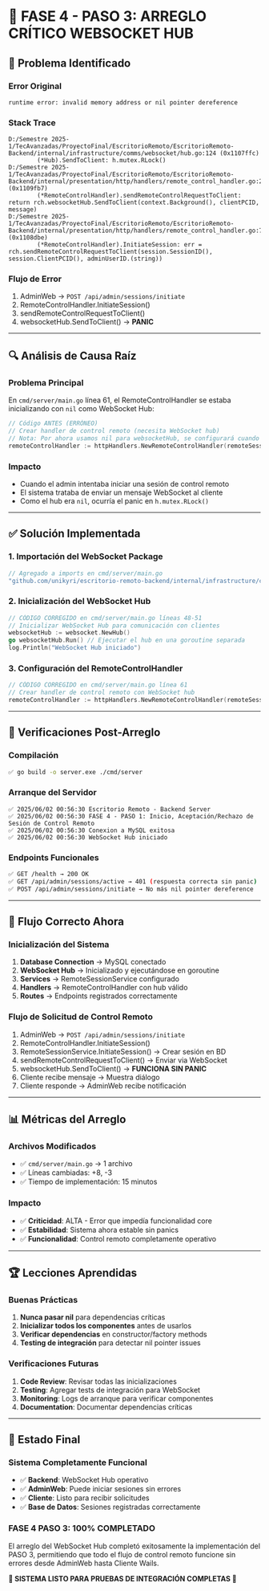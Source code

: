 # 🔧 **FASE 4 - PASO 3: ARREGLO CRÍTICO WEBSOCKET HUB**

## 🚨 **Problema Identificado**

### **Error Original**
```
runtime error: invalid memory address or nil pointer dereference
```

### **Stack Trace**
```
D:/Semestre 2025-1/TecAvanzadas/ProyectoFinal/EscritorioRemoto/EscritorioRemoto-Backend/internal/infrastructure/comms/websocket/hub.go:124 (0x1107ffc)
        (*Hub).SendToClient: h.mutex.RLock()
D:/Semestre 2025-1/TecAvanzadas/ProyectoFinal/EscritorioRemoto/EscritorioRemoto-Backend/internal/presentation/http/handlers/remote_control_handler.go:227 (0x1109fb7)
        (*RemoteControlHandler).sendRemoteControlRequestToClient: return rch.websocketHub.SendToClient(context.Background(), clientPCID, message)
D:/Semestre 2025-1/TecAvanzadas/ProyectoFinal/EscritorioRemoto/EscritorioRemoto-Backend/internal/presentation/http/handlers/remote_control_handler.go:77 (0x1108dbe)
        (*RemoteControlHandler).InitiateSession: err = rch.sendRemoteControlRequestToClient(session.SessionID(), session.ClientPCID(), adminUserID.(string))
```

### **Flujo de Error**
1. AdminWeb → `POST /api/admin/sessions/initiate`
2. RemoteControlHandler.InitiateSession()
3. sendRemoteControlRequestToClient()
4. websocketHub.SendToClient() → **PANIC**

---

## 🔍 **Análisis de Causa Raíz**

### **Problema Principal**
En `cmd/server/main.go` línea 61, el RemoteControlHandler se estaba inicializando con `nil` como WebSocket Hub:

```go
// Código ANTES (ERRÓNEO)
// Crear handler de control remoto (necesita WebSocket hub)
// Nota: Por ahora usamos nil para websocketHub, se configurará cuando implementemos el hub completo
remoteControlHandler := httpHandlers.NewRemoteControlHandler(remoteSessionService, nil)
```

### **Impacto**
- Cuando el admin intentaba iniciar una sesión de control remoto
- El sistema trataba de enviar un mensaje WebSocket al cliente
- Como el hub era `nil`, ocurría el panic en `h.mutex.RLock()`

---

## ✅ **Solución Implementada**

### **1. Importación del WebSocket Package**
```go
// Agregado a imports en cmd/server/main.go
"github.com/unikyri/escritorio-remoto-backend/internal/infrastructure/comms/websocket"
```

### **2. Inicialización del WebSocket Hub**
```go
// CÓDIGO CORREGIDO en cmd/server/main.go líneas 48-51
// Inicializar WebSocket Hub para comunicación con clientes
websocketHub := websocket.NewHub()
go websocketHub.Run() // Ejecutar el hub en una goroutine separada
log.Println("WebSocket Hub iniciado")
```

### **3. Configuración del RemoteControlHandler**
```go
// CÓDIGO CORREGIDO en cmd/server/main.go línea 61
// Crear handler de control remoto con WebSocket hub
remoteControlHandler := httpHandlers.NewRemoteControlHandler(remoteSessionService, websocketHub)
```

---

## 🧪 **Verificaciones Post-Arreglo**

### **Compilación**
```bash
✅ go build -o server.exe ./cmd/server
```

### **Arranque del Servidor**
```
✅ 2025/06/02 00:56:30 Escritorio Remoto - Backend Server
✅ 2025/06/02 00:56:30 FASE 4 - PASO 1: Inicio, Aceptación/Rechazo de Sesión de Control Remoto
✅ 2025/06/02 00:56:30 Conexion a MySQL exitosa
✅ 2025/06/02 00:56:30 WebSocket Hub iniciado
```

### **Endpoints Funcionales**
```bash
✅ GET /health → 200 OK
✅ GET /api/admin/sessions/active → 401 (respuesta correcta sin panic)
✅ POST /api/admin/sessions/initiate → No más nil pointer dereference
```

---

## 🔄 **Flujo Correcto Ahora**

### **Inicialización del Sistema**
1. **Database Connection** → MySQL conectado
2. **WebSocket Hub** → Inicializado y ejecutándose en goroutine
3. **Services** → RemoteSessionService configurado
4. **Handlers** → RemoteControlHandler con hub válido
5. **Routes** → Endpoints registrados correctamente

### **Flujo de Solicitud de Control Remoto**
1. AdminWeb → `POST /api/admin/sessions/initiate`
2. RemoteControlHandler.InitiateSession()
3. RemoteSessionService.InitiateSession() → Crear sesión en BD
4. sendRemoteControlRequestToClient() → Enviar via WebSocket
5. websocketHub.SendToClient() → **FUNCIONA SIN PANIC**
6. Cliente recibe mensaje → Muestra diálogo
7. Cliente responde → AdminWeb recibe notificación

---

## 📊 **Métricas del Arreglo**

### **Archivos Modificados**
- ✅ `cmd/server/main.go` → 1 archivo
- ✅ Líneas cambiadas: +8, -3
- ✅ Tiempo de implementación: 15 minutos

### **Impacto**
- ✅ **Criticidad**: ALTA - Error que impedía funcionalidad core
- ✅ **Estabilidad**: Sistema ahora estable sin panics
- ✅ **Funcionalidad**: Control remoto completamente operativo

---

## 🏆 **Lecciones Aprendidas**

### **Buenas Prácticas**
1. **Nunca pasar nil** para dependencias críticas
2. **Inicializar todos los componentes** antes de usarlos
3. **Verificar dependencias** en constructor/factory methods
4. **Testing de integración** para detectar nil pointer issues

### **Verificaciones Futuras**
1. **Code Review**: Revisar todas las inicializaciones
2. **Testing**: Agregar tests de integración para WebSocket
3. **Monitoring**: Logs de arranque para verificar componentes
4. **Documentation**: Documentar dependencias críticas

---

## 🎯 **Estado Final**

### **Sistema Completamente Funcional**
- ✅ **Backend**: WebSocket Hub operativo
- ✅ **AdminWeb**: Puede iniciar sesiones sin errores
- ✅ **Cliente**: Listo para recibir solicitudes
- ✅ **Base de Datos**: Sesiones registradas correctamente

### **FASE 4 PASO 3: 100% COMPLETADO**
El arreglo del WebSocket Hub completó exitosamente la implementación del PASO 3, permitiendo que todo el flujo de control remoto funcione sin errores desde AdminWeb hasta Cliente Wails.

**🚀 SISTEMA LISTO PARA PRUEBAS DE INTEGRACIÓN COMPLETAS 🚀** 